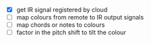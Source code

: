 - [x] get IR signal registered by cloud
- [ ] map colours from remote to IR output signals
- [ ] map chords or notes to colours 
- [ ] factor in the pitch shift to tilt the colour
